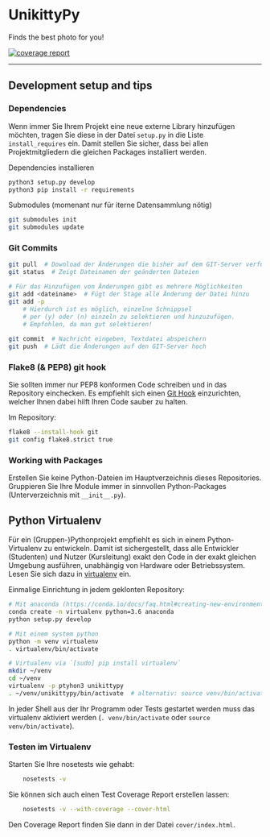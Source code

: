 # UnikittyPy

Finds the best photo for you!

[![coverage report](https://gitlab.ldv.ei.tum.de/python2017/b/badges/master/coverage.svg)](https://gitlab.ldv.ei.tum.de/python2017/b/commits/master)

---

## Development setup and tips

### Dependencies
Wenn immer Sie Ihrem Projekt eine neue externe Library hinzufügen möchten,
tragen Sie diese in der Datei `setup.py` in die Liste `install_requires` ein.
Damit stellen Sie sicher, dass bei allen Projektmitgliedern die gleichen
Packages installiert werden.

Dependencies installieren

```bash
python3 setup.py develop
python3 pip install -r requirements
```

Submodules (momenant nur für iterne Datensammlung nötig)
```bash
git submodules init
git submodules update
```

### Git Commits
```bash
git pull  # Download der Änderungen die bisher auf dem GIT-Server verfügbar geworden sind.
git status  # Zeigt Dateinamen der geänderten Dateien

# Für das Hinzufügen von Änderungen gibt es mehrere Möglichkeiten
git add <dateiname>  # Fügt der Stage alle Änderung der Datei hinzu
git add -p
    # Hierdurch ist es möglich, einzelne Schnippsel 
    # per (y) oder (n) einzeln zu selektieren und hinzuzufügen.
    # Empfohlen, da man gut selektieren!
    
git commit  # Nachricht eingeben, Textdatei abspeichern
git push  # Lädt die Änderungen auf den GIT-Server hoch
```

### Flake8 (& PEP8) git hook
Sie sollten immer nur PEP8 konformen Code schreiben und in das Repository
einchecken. Es empfiehlt sich einen [Git
Hook](http://flake8.readthedocs.org/en/latest/vcs.html) einzurichten, welcher
Ihnen dabei hilft Ihren Code sauber zu halten.

Im Repository:
```bash
flake8 --install-hook git
git config flake8.strict true
```


### Working with Packages

Erstellen Sie keine Python-Dateien im Hauptverzeichnis dieses Repositories.
Gruppieren Sie Ihre Module immer in sinnvollen Python-Packages
(Unterverzeichnis mit `__init__.py`).



## Python Virtualenv

Für ein (Gruppen-)Pythonprojekt empfiehlt es sich in einem Python-Virtualenv zu
entwickeln. Damit ist sichergestellt, dass alle Entwickler (Studenten) und
Nutzer (Kursleitung) exakt den Code in der exakt gleichen Umgebung ausführen,
unabhängig von Hardware oder Betriebssystem. Lesen Sie sich dazu in
[virtualenv](https://docs.python.org/3/library/venv.html) ein.

Einmalige Einrichtung in jedem geklonten Repository:

```bash
# Mit anaconda (https://conda.io/docs/faq.html#creating-new-environments)
conda create -n virtualenv python=3.6 anaconda
python setup.py develop
```

```bash
# Mit einem system python
python -m venv virtualenv
. virtualenv/bin/activate
```

```bash
# Virtualenv via `[sudo] pip install virtualenv`
mkdir ~/venv
cd ~/venv
virtualenv -p ptyhon3 unikittypy
. ~/venv/unikittypy/bin/activate  # alternativ: source venv/bin/activate
```

In jeder Shell aus der Ihr Programm oder Tests gestartet werden muss das
virtualenv aktiviert werden (`. venv/bin/activate` oder `source venv/bin/activate`).



### Testen im Virtualenv

Starten Sie Ihre nosetests wie gehabt:

```bash
    nosetests -v
```

Sie können sich auch einen Test Coverage Report erstellen lassen:

```bash
    nosetests -v --with-coverage --cover-html
```

Den Coverage Report finden Sie dann in der Datei `cover/index.html`.
